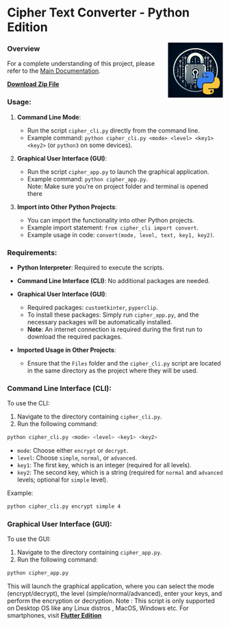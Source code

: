 # Cipher Text Converter - Python Edition

<img src="logo_python.png" width="128" height="128" alt="text-encryption" align="right" />

### Overview

For a complete understanding of this project, please refer to the [Main Documentation](https://github.com/ivin-titus/Text-Encryption/blob/master/README.md).

<b> [Download Zip File](https://www.mediafire.com/file/npikkymx3hleurt/Text_Encryption.apk/file)</b>

### Usage:
1. **Command Line Mode**:
    - Run the script `cipher_cli.py` directly from the command line.
    - Example command: `python cipher_cli.py <mode> <level> <key1> <key2>` (or `python3` on some devices).

2. **Graphical User Interface (GUI)**:
    - Run the script `cipher_app.py` to launch the graphical application.
    - Example command: `python cipher_app.py`.<br>
Note: Make sure you're on project folder and terminal is opened there

3. **Import into Other Python Projects**:
    - You can import the functionality into other Python projects.
    - Example import statement: `from cipher_cli import convert`.
    - Example usage in code: `convert(mode, level, text, key1, key2)`.

### Requirements:

- **Python Interpreter**: Required to execute the scripts.

- **Command Line Interface (CLI)**: No additional packages are needed.

- **Graphical User Interface (GUI)**:
    - Required packages: `customtkinter`, `pyperclip`.
    - To install these packages: Simply run `cipher_app.py`, and the necessary packages will be automatically installed.
    - **Note**: An internet connection is required during the first run to download the required packages.

- **Imported Usage in Other Projects**:
   - Ensure that the `Files` folder and the `cipher_cli.py` script are located in the same directory as the project where they will be used.

### Command Line Interface (CLI):

To use the CLI:

1. Navigate to the directory containing `cipher_cli.py`.
2. Run the following command:

```bash
python cipher_cli.py <mode> <level> <key1> <key2>
```

- `mode`: Choose either `encrypt` or `decrypt`.
- `level`: Choose `simple`, `normal`, or `advanced`.
- `key1`: The first key, which is an integer (required for all levels).
- `key2`: The second key, which is a string (required for `normal` and `advanced` levels; optional for `simple` level).

Example:

```bash
python cipher_cli.py encrypt simple 4
```

### Graphical User Interface (GUI):

To use the GUI:

1. Navigate to the directory containing `cipher_app.py`.
2. Run the following command:

```bash
python cipher_app.py
```

This will launch the graphical application, where you can select the mode (encrypt/decrypt), the level (simple/normal/advanced), enter your keys, and perform the encryption or decryption.
Note : This script is only supported on Desktop OS like any Linux distros , MacOS, Windows etc. For smartphones, visit <b>[Flutter Edition](https://github.com/ivin-titus/Text-Encryption/tree/master/text_encryption_flutter)</b>
